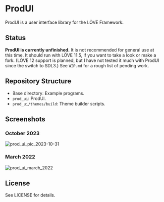 # ProdUI

ProdUI is a user interface library for the LÖVE Framework.

## Status

**ProdUI is currently unfinished.** It is not recommended for general use at this time. It should run with LÖVE 11.5, if you want to take a look or make a fork. (LÖVE 12 support is planned, but I have not tested it much with ProdUI since the switch to SDL3.) See `WIP.md` for a rough list of pending work.


## Repository Structure

* Base directory: Example programs.
* `prod_ui`: ProdUI.
* `prod_ui/themes/build`: Theme builder scripts.


## Screenshots

### October 2023

![prod_ui_pic_2023-10-31](https://github.com/rabbitboots/prod_ui_wip/assets/23288188/cc5fc615-0ed6-453c-909c-738721e717a3)


### March 2022

![prod_ui_march_2022](https://github.com/rabbitboots/prod_ui_wip/assets/23288188/263389d1-dbb5-4c4d-a384-66baab789698)



## License

See LICENSE for details.
